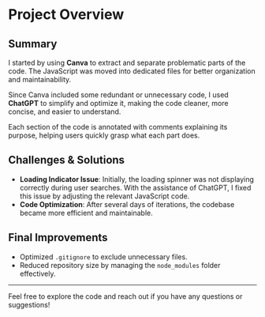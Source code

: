# Project Overview

## Summary
I started by using **Canva** to extract and separate problematic parts of the code. The JavaScript was moved into dedicated files for better organization and maintainability.

Since Canva included some redundant or unnecessary code, I used **ChatGPT** to simplify and optimize it, making the code cleaner, more concise, and easier to understand.

Each section of the code is annotated with comments explaining its purpose, helping users quickly grasp what each part does.

## Challenges & Solutions
- **Loading Indicator Issue**: Initially, the loading spinner was not displaying correctly during user searches. With the assistance of ChatGPT, I fixed this issue by adjusting the relevant JavaScript code.
- **Code Optimization**: After several days of iterations, the codebase became more efficient and maintainable.

## Final Improvements
- Optimized `.gitignore` to exclude unnecessary files.
- Reduced repository size by managing the `node_modules` folder effectively.

---

Feel free to explore the code and reach out if you have any questions or suggestions!

